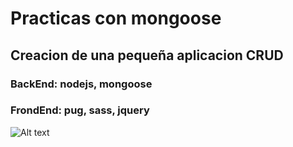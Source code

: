 # Practicas con mongoose

## Creacion de una pequeña aplicacion CRUD

### BackEnd: nodejs, mongoose
### FrondEnd: pug, sass, jquery

![Alt text](http://full/path/to/foto.jpg "Optional title")